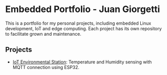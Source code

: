 # Embedded Portfolio - Juan Giorgetti

This is a portfolio for my personal projects, including embedded Linux development, IoT and edge computing. Each project has its own repository to facilitate grown and maintenance.

## Projects

- [IoT Environmental Station](https://github.com/juani-g16/iot_env_station): Temperature and Humidity sensing with MQTT connection using ESP32.

